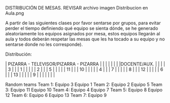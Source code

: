 DISTRIBUCIÓN DE MESAS.
REVISAR archivo imagen Distribucion en Aula.png

A partir de las siguientes clases por favor sentarse por grupos, para evitar perder el tiempo definiendo qué equipo se sienta dónde, se he generado aleatoriamente los equipos asignados por mesa, estos equipos llegarán al aula y todos deberán respetar las mesas que les ha tocado a su equipo y no sentarse donde no les corresponde).

Distribución:

|    PIZARRA   -   TELEVISOR/PIZARRA   -     PIZARRA
|             |             |             |
|             |             |             |DOCENTE/AUX.
|             |             |             |
|  3          |             |             | 1
|             |             |             |
|  2          |             |             | 5
|             |             |             |
|  11         |             |             | 10
|             |             |             |
|  4          |             |             | 7
|             |             |             |
|  8          |             |             | 12
|             |             |             |
|  6          |             |             | 13
|             |             |             |
|  9          |             |             | 
|             |             |             |

Random teams
Team 1:
Equipo 3
Equipo 1
Team 2:
Equipo 2
Equipo 5
Team 3:
Equipo 11
Equipo 10
Team 4:
Equipo 4
Equipo 7
Team 5:
Equipo 8
Equipo 12
Team 6:
Equipo 6
Equipo 13
Team 7:
Equipo 9